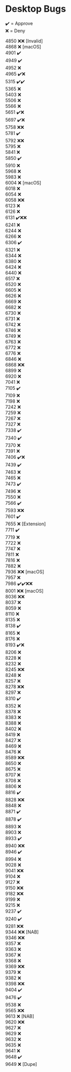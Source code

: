 # Desktop Bugs

✔️ = Approve  
❌ = Deny

4850 ❌❌ [Invalid]  
4868 ❌ [macOS]  
4901 ✔️  
4949 ✔️  
4952 ❌  
4965 ✔️❌  
5315 ✔️✔️  
5365 ❌  
5403 ❌  
5506 ❌  
5566 ❌  
5651 ✔️❌  
5697 ✔️❌  
5758 ❌❌  
5781 ✔️  
5792 ❌❌  
5795 ❌  
5841 ❌  
5850 ✔️  
5910 ❌  
5968 ❌  
5983 ❌  
6004 ❌ [macOS]  
6018 ❌  
6054 ❌  
6058 ❌❌  
6123 ❌  
6126 ❌  
6131 ✔️❌❌  
6241 ❌  
6244 ❌  
6266 ❌  
6306 ✔️  
6321 ❌  
6344 ❌  
6380 ❌  
6424 ❌  
6440 ❌  
6517 ❌  
6520 ❌  
6605 ❌  
6626 ❌  
6669 ❌  
6682 ❌  
6730 ❌  
6731 ❌  
6742 ❌  
6746 ❌  
6749 ❌  
6763 ❌  
6772 ❌  
6776 ❌  
6846 ❌  
6868 ❌❌  
6899 ❌  
6920 ❌  
7041 ❌  
7105 ✔️  
7109 ❌  
7198 ❌  
7242 ❌  
7259 ❌  
7267 ❌  
7327 ❌  
7338 ✔️  
7340 ✔️  
7370 ❌  
7391 ❌  
7406 ✔️❌  
7439 ✔️  
7463 ❌  
7465 ❌  
7473 ✔️  
7496 ❌  
7550 ❌  
7566 ✔️  
7593 ❌❌  
7601 ✔️  
7655 ❌ [Extension]  
7711 ✔️  
7719 ❌  
7722 ❌  
7747 ❌  
7811 ❌  
7816 ❌  
7882 ❌  
7936 ❌❌ [macOS]  
7957 ❌  
7986 ✔️✔️❌❌  
8001 ❌❌ [macOS]  
8036 ❌❌  
8037 ❌  
8059 ❌  
8110 ❌  
8135 ❌  
8138 ✔️  
8165 ❌  
8176 ❌  
8193 ✔️❌  
8206 ❌  
8228 ❌  
8232 ❌  
8245 ❌❌  
8248 ❌  
8257 ❌  
8278 ❌❌  
8297 ❌  
8310 ✔️  
8352 ❌  
8378 ❌  
8383 ❌  
8388 ❌  
8402 ❌  
8419 ❌  
8427 ❌  
8469 ❌  
8476 ❌  
8589 ❌❌  
8650 ❌  
8675 ❌  
8707 ❌  
8708 ❌  
8806 ❌  
8816 ✔️  
8828 ❌❌  
8848 ❌  
8871 ✔️  
8878 ✔️  
8893 ❌  
8903 ❌  
8933 ✔️  
8940 ❌❌  
8946 ✔️  
8994 ❌  
9028 ❌  
9041 ❌❌  
9104 ❌  
9127 ❌  
9150 ❌❌  
9182 ❌❌  
9199 ❌  
9215 ❌  
9237 ✔️  
9240 ✔️  
9281 ❌❌  
9344 ❌❌ [NAB]  
9346 ❌❌  
9357 ❌  
9363 ❌  
9367 ❌  
9368 ❌  
9369 ❌❌  
9379 ❌  
9382 ❌  
9398 ❌❌  
9404 ✔️  
9476 ✔️  
9538 ❌  
9565 ❌❌  
9613 ❌ [NAB]  
9620 ❌❌  
9627 ❌  
9629 ❌  
9632 ❌  
9635 ❌  
9641 ❌  
9648 ✔️  
9649 ❌ [Dupe]
